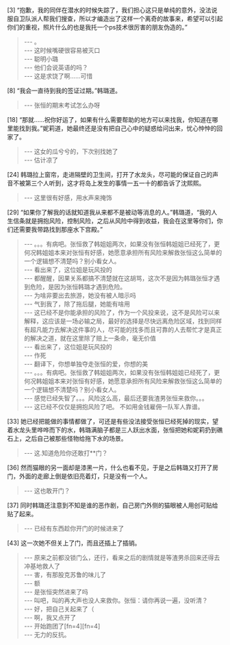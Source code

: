 
[3] “抱歉，我的同伴在潜水的时候失踪了，我们担心这只是单纯的意外，没法说服自卫队派人帮我们搜查，所以才编造出了这样一个离奇的故事来，希望可以引起你们的重视，照片什么的也是我托一个ps技术很厉害的朋友伪造的。”
>--- 。<br>
>--- 这时候嘴硬很容易被灭口<br>
>--- 聪明小璐<br>
>--- 他们会说英语的吗？<br>
>--- 这是求饶了啊……可惜<br>

[8] “我会一直待到我的签证过期。”韩璐道。
>--- 张恒的期末考试怎么办呀<br>

[18] “那就……祝你好运了，如果有什么需要帮助的地方可以来找我，你知道在哪里能找到我。”妮莉道，她最终还是没有把自己心中的疑惑给问出来，忧心忡忡的回家了。
>--- 这女的瓜兮兮的，下次别找她了<br>
>--- 估计凉了<br>

[24] 韩璐拉上窗帘，走进隔壁的卫生间，打开了水龙头，尽可能的保证自己的声音不被第三个人听到，这才将岛上发生的事情一五一十的都告诉了沈熙熙。
>--- 这里很有好感，用水声来掩饰<br>

[29] “如果你了解我的话就知道我从来都不是被动等消息的人。”韩璐道，“我的人生信条就是拥抱风险，控制风险，之后从风险中得到收益，我会在这里等你们，你们还需要我带路找到那座水下宫殿。”
>--- 。。。有病吧。张恒救了韩姐姐两次，如果没有张恒韩姐姐已经死了，更何况韩姐姐本来对张恒有好感，她愿意承担所有风险来解救张恒这么简单的一个逻辑想不清楚吗？别小看女人。<br>
>--- 看出来了，这位姐是玩风投的<br>
>--- 都醒醒，因果关系都搞不清楚就在这胡骂，这次不是因为韩璐张恒才遇到危险，是因为张恒韩璐才遇到危险。<br>
>--- 为啥非要出去旅游，她没有被人暗示吗<br>
>--- 气到我了，除了拖后腿，她能有啥用<br>
>--- 这已经不是你能承担的风险了，作为一个风投来说，这不是风险可以来解释，这应该是一场必输之局，最好的选择是尽快远离危险区域，找到同样有超凡能力去解决这件事的人，尽可能的找多而且可靠的人去帮忙才是真正的解决之道，就在这里除了赔上一条命，毫无价值<br>
>--- 看出来了，这位姐是玩风投的<br>
>--- 作死<br>
>--- 翻译下，你想单独夺走张恒的爱，你想的美<br>
>--- 。。。有病吧。张恒救了韩姐姐两次，如果没有张恒韩姐姐已经死了，更何况韩姐姐本来对张恒有好感，她愿意承担所有风险来解救张恒这么简单的一个逻辑想不清楚吗？别小看女人。<br>
>--- 感觉已经失智了。。。风险这么高，最后还要我渣男张恒来救你。。。<br>
>--- 这已经不仅仅是拥抱风险了吧。
不如用金钱雇佣一队军人靠谱。<br>

[33] 她已经把能做的事情都做了，可还是有些没法接受张恒已经死掉的现实，望着水龙头里哗哗而下的水，韩璐满脑子都是三人跃出水面，张恒把她和妮莉扔到礁石上，之后自己被那些怪物给拖下水的场景。
>--- 这.知道危险你还敢打**门？<br>

[36] 然而猫眼的另一面却是漆黑一片，什么也看不见，于是之后韩璐又打开了房门，外面的走廊上倒是依旧亮着灯，只是没有一个人。
>--- 这也敢开门？<br>

[37] 同时韩璐还注意到不知是谁的恶作剧，自己房门外侧的猫眼被人用创可贴给贴了起来。
>--- 已经有东西趁你开门的时候进来了<br>

[43] 这一次她不但关上了门，而且还插上了插销。
>--- 原来之前都没锁门么，还行，看来之后的剧情就是等渣男杀回来还得去冲基地救人了<br>
>--- 害，有那股克苏鲁的味儿了<br>
>--- 额<br>
>--- 是张恒突然进来了吗<br>
>--- 叫吧，叫的再大声也没人来救你。张恒：请你再说一遍，没听清？<br>
>--- 好，把自己关起来了（<br>
>--- 啊，我又点开了<br>
>--- 开始跑团了[fn=4][fn=4]<br>
>--- 无力的反抗。<br>
